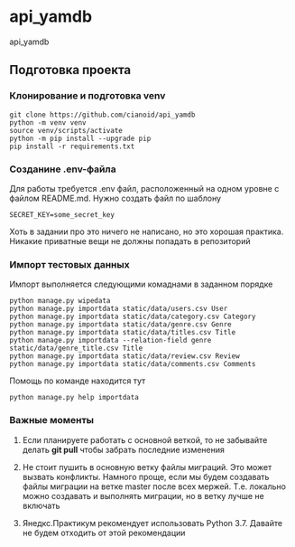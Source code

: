# api_yamdb
api_yamdb

## Подготовка проекта

### Клонирование и подготовка venv
```
git clone https://github.com/cianoid/api_yamdb
python -m venv venv
source venv/scripts/activate
python -m pip install --upgrade pip
pip install -r requirements.txt
```

### Созданине .env-файла
Для работы требуется .env файл, расположенный на одном уровне 
с файлом README.md.
Нужно создать файл по шаблону

```
SECRET_KEY=some_secret_key
```

Хоть в задании про это ничего не написано, но это хорошая практика. 
Никакие приватные вещи не должны попадать в репозиторий

### Импорт тестовых данных

Импорт выполняется следующими комаднами в заданном порядке
```
python manage.py wipedata
python manage.py importdata static/data/users.csv User
python manage.py importdata static/data/category.csv Category
python manage.py importdata static/data/genre.csv Genre
python manage.py importdata static/data/titles.csv Title
python manage.py importdata --relation-field genre static/data/genre_title.csv Title
python manage.py importdata static/data/review.csv Review
python manage.py importdata static/data/comments.csv Comments
```

Помощь по команде находится тут
```
python manage.py help importdata
```


### Важные моменты

1. Если планируете работать с основной веткой, то не забывайте делать 
**git pull** чтобы забрать последние изменения

2. Не стоит пушить в основную ветку файлы миграций. Это может вызвать 
конфликты. Намного проще, если мы будем создавать файлы миграции 
на ветке master после всех мержей. Т.е. локально можно создавать и 
выполнять миграции, но в ветку лучше не включать

3. Янедкс.Практикум рекомендует использовать Python 3.7. Давайте не 
будем отходить от этой рекомендации
